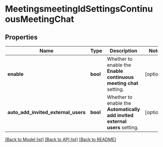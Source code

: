 # MeetingsmeetingIdSettingsContinuousMeetingChat

## Properties
Name | Type | Description | Notes
------------ | ------------- | ------------- | -------------
**enable** | **bool** | Whether to enable the **Enable continuous meeting chat** setting. | [optional] 
**auto_add_invited_external_users** | **bool** | Whether to enable the **Automatically add invited external users** setting. | [optional] 

[[Back to Model list]](../README.md#documentation-for-models) [[Back to API list]](../README.md#documentation-for-api-endpoints) [[Back to README]](../README.md)

